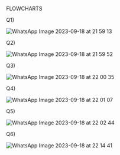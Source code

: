 FLOWCHARTS 


Q1)









![WhatsApp Image 2023-09-18 at 21 59 13](https://github.com/ukkashah11/PF-Fall-2023/assets/115150510/6e51dc30-c1d7-4741-b8f4-1bcd24a2f498)



Q2)

































![WhatsApp Image 2023-09-18 at 21 59 52](https://github.com/ukkashah11/PF-Fall-2023/assets/115150510/9245c306-504e-4cd5-ad03-a476c8c65169)


Q3)












































![WhatsApp Image 2023-09-18 at 22 00 35](https://github.com/ukkashah11/PF-Fall-2023/assets/115150510/173d1e1a-5797-417a-b241-dcbe98464153)


Q4)






















































![WhatsApp Image 2023-09-18 at 22 01 07](https://github.com/ukkashah11/PF-Fall-2023/assets/115150510/82940756-58c3-4c7c-8940-145b6a75ca19)



Q5)



















































![WhatsApp Image 2023-09-18 at 22 02 44](https://github.com/ukkashah11/PF-Fall-2023/assets/115150510/35de9bb6-c01c-4111-8815-cd6c18b1403b)



Q6)












































![WhatsApp Image 2023-09-18 at 22 14 41](https://github.com/ukkashah11/PF-Fall-2023/assets/115150510/b04844c8-d4ac-4f25-b95a-b2d0384ea1e9)









